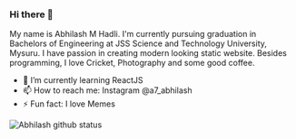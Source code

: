 ### Hi there 👋
My name is Abhilash M Hadli. I'm currently pursuing graduation in Bachelors of Engineering at JSS Science and Technology University, Mysuru. I have passion in creating modern looking static website. Besides programming, I love Cricket, Photography and some good coffee.

- 🌱 I’m currently learning ReactJS
- 📫 How to reach me: Instagram @a7_abhilash
- ⚡ Fun fact: I love Memes

![Abhilash github status](https://github-readme-stats.vercel.app/api?username=a7abhilash&show_icons=true&theme=tokyonight)
<!--
**A7abhilash/a7abhilash** is a ✨ _special_ ✨ repository because its `README.md` (this file) appears on your GitHub profile.

Here are some ideas to get you started:



- 👯 I’m looking to collaborate on ...
- 🤔 I’m looking for help with ...
- 💬 Ask me about ...

- 😄 Pronouns: ...

-->
